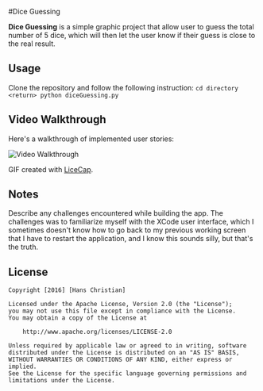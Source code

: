 #Dice Guessing 

**Dice Guessing** is a simple graphic project that allow user to guess the total number of 5 dice, which will then let the user know if their guess is close to the real result.

## Usage
Clone the repository and follow the following instruction: <return>
``` cd directory <return> python diceGuessing.py ```

## Video Walkthrough 

Here's a walkthrough of implemented user stories:

<img src='http://i.imgur.com/zRnMUgf.gif' title='Video Walkthrough' width='' alt='Video Walkthrough' />

GIF created with [LiceCap](http://www.cockos.com/licecap/).

## Notes

Describe any challenges encountered while building the app.
The challenges was to familiarize myself with the XCode user interface, which I sometimes doesn't know how to go back to my previous working 
screen that I have to restart the application, and I know this sounds silly, but that's the truth. 

## License

    Copyright [2016] [Hans Christian]

    Licensed under the Apache License, Version 2.0 (the "License");
    you may not use this file except in compliance with the License.
    You may obtain a copy of the License at

        http://www.apache.org/licenses/LICENSE-2.0

    Unless required by applicable law or agreed to in writing, software
    distributed under the License is distributed on an "AS IS" BASIS,
    WITHOUT WARRANTIES OR CONDITIONS OF ANY KIND, either express or implied.
    See the License for the specific language governing permissions and
    limitations under the License.
